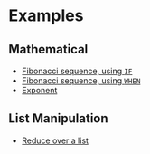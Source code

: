 # Examples

## Mathematical

* [Fibonacci sequence, using `IF`](./fib-if.md)
* [Fibonacci sequence, using `WHEN`](./fib-when.md)
* [Exponent](./exponent.md)

## List Manipulation

* [Reduce over a list](./reduce.md)